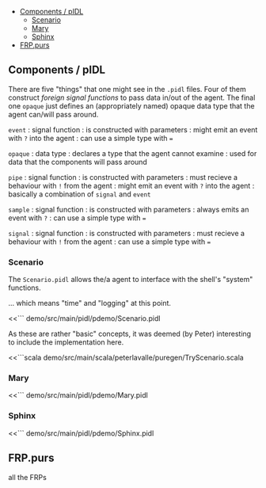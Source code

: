 
- [Components / pIDL](#components--pidl)
	- [Scenario](#scenario)
	- [Mary](#mary)
	- [Sphinx](#sphinx)
- [FRP.purs](#frppurs)

## Components / pIDL

There are five "things" that one might see in the `.pidl` files.
Four of them construct *foreign signal functions* to pass data in/out of the agent.
The final one `opaque` just defines an (appropriately named) opaque data type that the agent can/will pass around.

`event`
: signal function
: is constructed with parameters
: might emit an event with `?` into the agent
: can use a simple type with `=`

`opaque`
: data type
: declares a type that the agent cannot examine
: used for data that the components will pass around


`pipe`
: signal function
: is constructed with parameters
: must recieve a behaviour with `!` from the agent
: might emit an event with `?` into the agent
: basically a combination of `signal` and `event`

`sample`
: signal function
: is constructed with parameters
: always emits an event with `?`
: can use a simple type with `=`

`signal`
: signal function
: is constructed with parameters
: must recieve a behaviour with `!` from the agent
: can use a simple type with `=`

### Scenario

The `Scenario.pidl` allows the/a agent to interface with the shell's "system" functions.

... which means "time" and "logging" at this point.

<<``` demo/src/main/pidl/pdemo/Scenario.pidl

As these are rather "basic" concepts, it was deemed (by Peter) interesting to include the implementation here.

<<```scala demo/src/main/scala/peterlavalle/puregen/TryScenario.scala

### Mary

<<``` demo/src/main/pidl/pdemo/Mary.pidl

### Sphinx

<<``` demo/src/main/pidl/pdemo/Sphinx.pidl


## FRP.purs

all the FRPs
